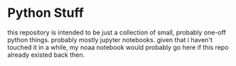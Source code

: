 # Python Stuff
this repository is intended to be just a collection of small, probably one-off python things. probably mostly jupyter notebooks. given that i haven't touched it in a while, my noaa notebook would probably go here if this repo already existed back then.
